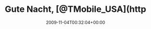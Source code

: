 ---
retweeted: false
source: <a href="http://twitter.com" rel="nofollow">Twitter Web Client</a>
entities:
  hashtags: []
  symbols: []
  user_mentions:
  - name: T-Mobile USA
    screen_name: tmobile_usa
    indices:
    - '12'
    - '24'
    id_str: '342888757'
    id: '342888757'
  urls: []
display_text_range:
- '0'
- '47'
favorite_count: '0'
id_str: '5406645158'
truncated: false
retweet_count: '0'
id: '5406645158'
created_at: Wed Nov 04 00:32:04 +0000 2009
favorited: false
full_text: 'Gute Nacht, [@TMobile_USA](https://twitter.com/TMobile_USA) : http://bit.ly/3uceIQ'
lang: de
tags:
- pesos:twitter
date: '2009-11-04T00:32:04+00:00'
src: https://twitter.com/bascht/status/5406645158
original_url: https://twitter.com/bascht/status/5406645158
type: twitter_tweet
text: 'Gute Nacht, [@TMobile_USA](https://twitter.com/TMobile_USA) : http://bit.ly/3uceIQ'
title: Gute Nacht, [@TMobile_USA](http

---